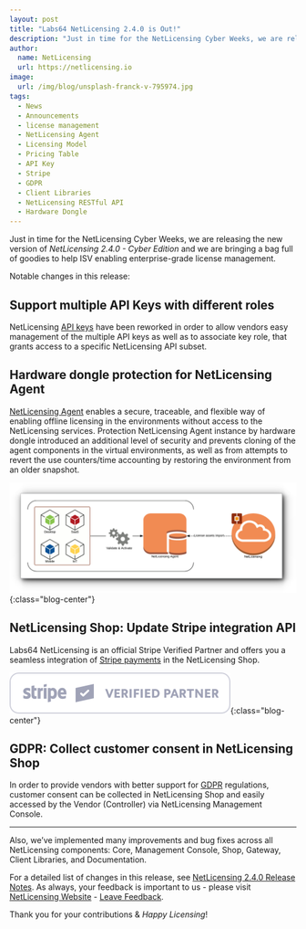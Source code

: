 ```yaml
---
layout: post
title: "Labs64 NetLicensing 2.4.0 is Out!"
description: "Just in time for the NetLicensing Cyber Weeks, we are releasing the new version of NetLicensing Cyber Edition"
author:
  name: NetLicensing
  url: https://netlicensing.io
image:
  url: /img/blog/unsplash-franck-v-795974.jpg
tags:
  - News
  - Announcements
  - license management
  - NetLicensing Agent
  - Licensing Model
  - Pricing Table
  - API Key
  - Stripe
  - GDPR
  - Client Libraries
  - NetLicensing RESTful API
  - Hardware Dongle
---
```


Just in time for the NetLicensing Cyber Weeks, we are releasing the new version of *NetLicensing 2.4.0 - Cyber Edition* and we are bringing a bag full of goodies to help ISV enabling enterprise-grade license management.

Notable changes in this release:

## Support multiple API Keys with different roles

NetLicensing [API keys](https://www.labs64.de/confluence/x/-gHk) have been reworked in order to allow vendors easy management of the multiple API keys as well as to associate key role, that grants access to a specific NetLicensing API subset.

## Hardware dongle protection for NetLicensing Agent

[NetLicensing Agent](https://www.labs64.de/confluence/x/AwAKAQ) enables a secure, traceable, and flexible way of enabling offline licensing in the environments without access to the NetLicensing services. Protection NetLicensing Agent instance by hardware dongle introduced an additional level of security and prevents cloning of the agent components in the virtual environments, as well as from attempts to revert the use counters/time accounting by restoring the environment from an older snapshot.

![NetLicensing Agent](/img/blog/netlicensing-239-offline-agent.png "NetLicensing Agent"){:class="blog-center"}

## NetLicensing Shop: Update Stripe integration API

Labs64 NetLicensing is an official Stripe Verified Partner and offers you a seamless integration of [Stripe payments](https://www.labs64.de/confluence/x/EIDt) in the NetLicensing Shop.

![Stripe](/img/blog/stripe-L_White_Outline@2x.png "Stripe Verified Partner"){:class="blog-center"}

## GDPR: Collect customer consent in NetLicensing Shop

In order to provide vendors with better support for [GDPR](https://www.labs64.de/confluence/x/vQEKAQ) regulations, customer consent can be collected in NetLicensing Shop and easily accessed by the Vendor (Controller) via NetLicensing Management Console.

---

Also, we’ve implemented many improvements and bug fixes across all NetLicensing components: Core, Management Console, Shop, Gateway, Client Libraries, and Documentation.


For a detailed list of changes in this release, see [NetLicensing 2.4.0 Release Notes](https://www.labs64.de/confluence/x/hgAWAQ).
As always, your feedback is important to us - please visit [NetLicensing Website](https://netlicensing.io) - [Leave Feedback](/contact/).

Thank you for your contributions & *Happy Licensing*!
